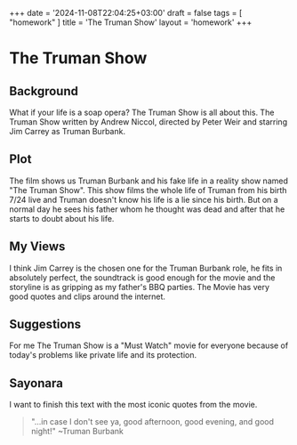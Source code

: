 +++
date = '2024-11-08T22:04:25+03:00'
draft = false
tags = [ "homework" ]
title = 'The Truman Show'
layout = 'homework'
+++

# The Truman Show

## Background

What if your life is a soap opera? The Truman Show is all about this.
The Truman Show written by Andrew Niccol, directed by Peter Weir and starring
Jim Carrey as Truman Burbank.

## Plot

The film shows us Truman Burbank and his fake life in a reality show named
"The Truman Show". This show films the whole life of Truman from his birth 7/24
live and Truman doesn't know his life is a lie since his birth.
But on a normal day he sees his father whom he thought was dead and
after that he starts to doubt about his life.

## My Views

I think Jim Carrey is the chosen one for the Truman Burbank role, he fits in
absolutely perfect, the soundtrack is good enough for the movie and the storyline
is as gripping as my father's BBQ parties. The Movie has very good quotes and
clips around the internet.

## Suggestions

For me The Truman Show is a "Must Watch" movie for everyone because
of today's problems like private life and its protection.

## Sayonara

I want to finish this text with the most iconic quotes from the movie.

> "...in case I don't see ya, good afternoon, good evening, and good night!"
> ~Truman Burbank

